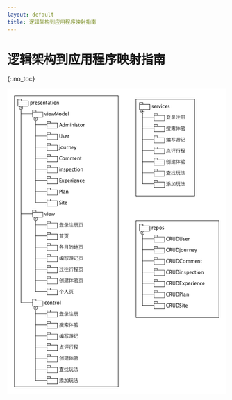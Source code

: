 ```yaml
---
layout: default
title: 逻辑架构到应用程序映射指南
---
```


# 逻辑架构到应用程序映射指南
{:.no_toc}


![](assets/pics/package_diagram.png)